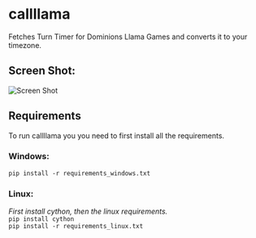 # callllama
Fetches Turn Timer for Dominions Llama Games and converts it to your timezone. 

## Screen Shot:
![Screen Shot](https://image.prntscr.com/image/uEBq0GuoR_utcptZK-hhFg.png)

## Requirements
To run callllama you you need to first install all the requirements.  

### Windows:
`pip install -r requirements_windows.txt`  

### Linux:
*First install cython, then the linux requirements.*  
`pip install cython`  
`pip install -r requirements_linux.txt`  
